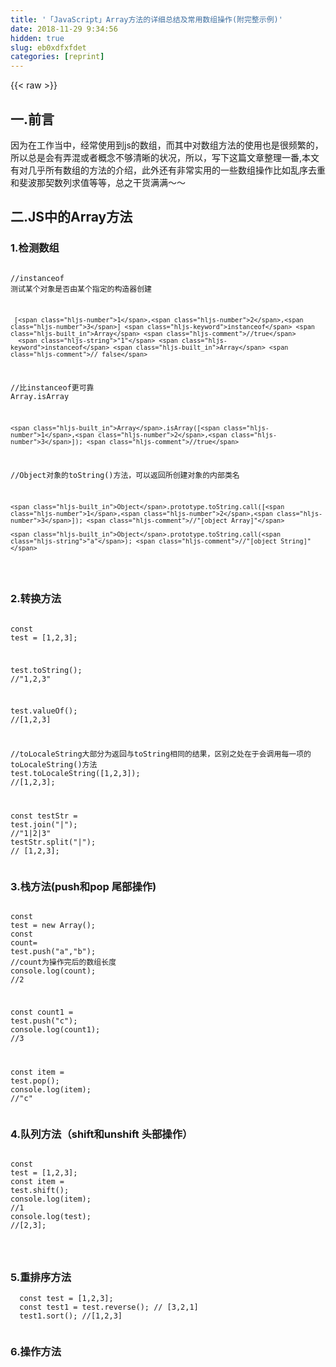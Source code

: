 ```yaml
---
title: '「JavaScript」Array方法的详细总结及常用数组操作(附完整示例)' 
date: 2018-11-29 9:34:56
hidden: true
slug: eb0xdfxfdet
categories: [reprint]
---
```


{{< raw >}}

                    
<h2 id="articleHeader0">一.前言</h2>
<p>因为在工作当中，经常使用到js的数组，而其中对数组方法的使用也是很频繁的，所以总是会有弄混或者概念不够清晰的状况，所以，写下这篇文章整理一番,本文有对几乎所有数组的方法的介绍，此外还有非常实用的一些数组操作比如乱序去重和斐波那契数列求值等等，总之干货满满～～</p>
<h2 id="articleHeader1">二.JS中的Array方法</h2>
<h3 id="articleHeader2">1.检测数组</h3>
<div class="widget-codetool" style="display:none;">
      <div class="widget-codetool--inner">
      <span class="selectCode code-tool" data-toggle="tooltip" data-placement="top" title="" data-original-title="全选"></span>
      <span type="button" class="copyCode code-tool" data-toggle="tooltip" data-placement="top" data-clipboard-text="   //instanceof 测试某个对象是否由某个指定的构造器创建

     [1,2,3] instanceof Array //true
      &quot;1&quot; instanceof Array // false
   
   //比instanceof更可靠 Array.isArray

    Array.isArray([1,2,3]); //true

   //Object对象的toString()方法，可以返回所创建对象的内部类名

    Object.prototype.toString.call([1,2,3]); //&quot;[object Array]&quot;

    Object.prototype.toString.call(&quot;a&quot;); //&quot;[object String]&quot;
" title="" data-original-title="复制"></span>
      <span type="button" class="saveToNote code-tool" data-toggle="tooltip" data-placement="top" title="" data-original-title="放进笔记"></span>
      </div>
      </div><pre class="javascript hljs"><code class="js">   <span class="hljs-comment">//instanceof 测试某个对象是否由某个指定的构造器创建</span>

     [<span class="hljs-number">1</span>,<span class="hljs-number">2</span>,<span class="hljs-number">3</span>] <span class="hljs-keyword">instanceof</span> <span class="hljs-built_in">Array</span> <span class="hljs-comment">//true</span>
      <span class="hljs-string">"1"</span> <span class="hljs-keyword">instanceof</span> <span class="hljs-built_in">Array</span> <span class="hljs-comment">// false</span>
   
   <span class="hljs-comment">//比instanceof更可靠 Array.isArray</span>

    <span class="hljs-built_in">Array</span>.isArray([<span class="hljs-number">1</span>,<span class="hljs-number">2</span>,<span class="hljs-number">3</span>]); <span class="hljs-comment">//true</span>

   <span class="hljs-comment">//Object对象的toString()方法，可以返回所创建对象的内部类名</span>

    <span class="hljs-built_in">Object</span>.prototype.toString.call([<span class="hljs-number">1</span>,<span class="hljs-number">2</span>,<span class="hljs-number">3</span>]); <span class="hljs-comment">//"[object Array]"</span>

    <span class="hljs-built_in">Object</span>.prototype.toString.call(<span class="hljs-string">"a"</span>); <span class="hljs-comment">//"[object String]"</span>
</code></pre>
<h3 id="articleHeader3">2.转换方法</h3>
<div class="widget-codetool" style="display:none;">
      <div class="widget-codetool--inner">
      <span class="selectCode code-tool" data-toggle="tooltip" data-placement="top" title="" data-original-title="全选"></span>
      <span type="button" class="copyCode code-tool" data-toggle="tooltip" data-placement="top" data-clipboard-text="   const test = [1,2,3];

   test.toString(); //&quot;1,2,3&quot;

   test.valueOf(); //[1,2,3]

   //toLocaleString大部分为返回与toString相同的结果，区别之处在于会调用每一项的toLocaleString()方法
   test.toLocaleString([1,2,3]); //[1,2,3];

   const testStr = test.join(&quot;|&quot;); //&quot;1|2|3&quot;
   testStr.split(&quot;|&quot;); // [1,2,3];" title="" data-original-title="复制"></span>
      <span type="button" class="saveToNote code-tool" data-toggle="tooltip" data-placement="top" title="" data-original-title="放进笔记"></span>
      </div>
      </div><pre class="hljs stata"><code>   <span class="hljs-keyword">const</span> <span class="hljs-keyword">test</span> = [1,2,3];

   <span class="hljs-keyword">test</span>.<span class="hljs-keyword">toString</span>(); <span class="hljs-comment">//"1,2,3"</span>

   <span class="hljs-keyword">test</span>.valueOf(); <span class="hljs-comment">//[1,2,3]</span>

   <span class="hljs-comment">//toLocaleString大部分为返回与toString相同的结果，区别之处在于会调用每一项的toLocaleString()方法</span>
   <span class="hljs-keyword">test</span>.toLocaleString([1,2,3]); <span class="hljs-comment">//[1,2,3];</span>

   <span class="hljs-keyword">const</span> testStr = <span class="hljs-keyword">test</span>.join(<span class="hljs-string">"|"</span>); <span class="hljs-comment">//"1|2|3"</span>
   testStr.<span class="hljs-keyword">split</span>(<span class="hljs-string">"|"</span>); <span class="hljs-comment">// [1,2,3];</span></code></pre>
<h3 id="articleHeader4">3.栈方法(push和pop 尾部操作)</h3>
<div class="widget-codetool" style="display:none;">
      <div class="widget-codetool--inner">
      <span class="selectCode code-tool" data-toggle="tooltip" data-placement="top" title="" data-original-title="全选"></span>
      <span type="button" class="copyCode code-tool" data-toggle="tooltip" data-placement="top" data-clipboard-text="  const test = new Array();
  const count= test.push(&quot;a&quot;,&quot;b&quot;);
  //count为操作完后的数组长度
  console.log(count); //2
  
  const count1 = test.push(&quot;c&quot;);
  console.log(count1); //3
  
  const item = test.pop();
  console.log(item); //&quot;c&quot;
  " title="" data-original-title="复制"></span>
      <span type="button" class="saveToNote code-tool" data-toggle="tooltip" data-placement="top" title="" data-original-title="放进笔记"></span>
      </div>
      </div><pre class="hljs stata"><code>  <span class="hljs-keyword">const</span> <span class="hljs-keyword">test</span> = new Array();
  <span class="hljs-keyword">const</span> <span class="hljs-keyword">count</span>= <span class="hljs-keyword">test</span>.push(<span class="hljs-string">"a"</span>,<span class="hljs-string">"b"</span>);
  <span class="hljs-comment">//count为操作完后的数组长度</span>
  console.<span class="hljs-built_in">log</span>(<span class="hljs-keyword">count</span>); <span class="hljs-comment">//2</span>
  
  <span class="hljs-keyword">const</span> count1 = <span class="hljs-keyword">test</span>.push(<span class="hljs-string">"c"</span>);
  console.<span class="hljs-built_in">log</span>(count1); <span class="hljs-comment">//3</span>
  
  <span class="hljs-keyword">const</span> item = <span class="hljs-keyword">test</span>.pop();
  console.<span class="hljs-built_in">log</span>(item); <span class="hljs-comment">//"c"</span>
  </code></pre>
<h3 id="articleHeader5">4.队列方法（shift和unshift 头部操作）</h3>
<div class="widget-codetool" style="display:none;">
      <div class="widget-codetool--inner">
      <span class="selectCode code-tool" data-toggle="tooltip" data-placement="top" title="" data-original-title="全选"></span>
      <span type="button" class="copyCode code-tool" data-toggle="tooltip" data-placement="top" data-clipboard-text="   const test = [1,2,3];
   const item = test.shift();
   console.log(item); //1
   console.log(test); //[2,3];
   
" title="" data-original-title="复制"></span>
      <span type="button" class="saveToNote code-tool" data-toggle="tooltip" data-placement="top" title="" data-original-title="放进笔记"></span>
      </div>
      </div><pre class="hljs stata"><code>   <span class="hljs-keyword">const</span> <span class="hljs-keyword">test</span> = [1,2,3];
   <span class="hljs-keyword">const</span> item = <span class="hljs-keyword">test</span>.shift();
   console.<span class="hljs-built_in">log</span>(item); <span class="hljs-comment">//1</span>
   console.<span class="hljs-built_in">log</span>(<span class="hljs-keyword">test</span>); <span class="hljs-comment">//[2,3];</span>
   
</code></pre>
<h3 id="articleHeader6">5.重排序方法</h3>
<div class="widget-codetool" style="display:none;">
      <div class="widget-codetool--inner">
      <span class="selectCode code-tool" data-toggle="tooltip" data-placement="top" title="" data-original-title="全选"></span>
      <span type="button" class="copyCode code-tool" data-toggle="tooltip" data-placement="top" data-clipboard-text="  const test = [1,2,3];
  const test1 = test.reverse(); // [3,2,1]
  test1.sort(); //[1,2,3]
  " title="" data-original-title="复制"></span>
      <span type="button" class="saveToNote code-tool" data-toggle="tooltip" data-placement="top" title="" data-original-title="放进笔记"></span>
      </div>
      </div><pre class="hljs stata"><code>  <span class="hljs-keyword">const</span> <span class="hljs-keyword">test</span> = [1,2,3];
  <span class="hljs-keyword">const</span> test1 = <span class="hljs-keyword">test</span>.<span class="hljs-built_in">reverse</span>(); <span class="hljs-comment">// [3,2,1]</span>
  test1.<span class="hljs-keyword">sort</span>(); <span class="hljs-comment">//[1,2,3]</span>
  </code></pre>
<h3 id="articleHeader7">6.操作方法</h3>
<div class="widget-codetool" style="display:none;">
      <div class="widget-codetool--inner">
      <span class="selectCode code-tool" data-toggle="tooltip" data-placement="top" title="" data-original-title="全选"></span>
      <span type="button" class="copyCode code-tool" data-toggle="tooltip" data-placement="top" data-clipboard-text="    //concat会创建当前数组的一个副本再进行操作，不影响原数组
    const test = [1,2,3];
    const test1 = [1,2,3].concat([4,5]);
    
    console.log(test); //[1,2,3]
    console.log(test1); //[1,2,3,4,5]
    
    //slice接受一个或两个参数，返回起始和结束位置之间的项(但不包括最后位置的项),不影响原数组
    const test = [1,2,3,4];
    const test1 = test.slice(0); //[1,2,3,4]
    const test2 = test.slice(1,3); //[2,3]
    
    console.log(test); //[1,2,3,4] 原数组未改变
    
    //splice 可用作删除、插入和替换，改变原数组
    const test = [1,2,3,4,5];
    
    test.splice(1,2); //test为[1,4,5]
    
    test.splice(1,0,&quot;a&quot;,&quot;b&quot;); //test为[1,&quot;a&quot;,&quot;b&quot;,2,3,,4，5]
    
    test.splice(2,1,&quot;c&quot;); //test为[1,2,&quot;c&quot;,4，5]" title="" data-original-title="复制"></span>
      <span type="button" class="saveToNote code-tool" data-toggle="tooltip" data-placement="top" title="" data-original-title="放进笔记"></span>
      </div>
      </div><pre class="hljs lsl"><code>    <span class="hljs-comment">//concat会创建当前数组的一个副本再进行操作，不影响原数组</span>
    const test = [<span class="hljs-number">1</span>,<span class="hljs-number">2</span>,<span class="hljs-number">3</span>];
    const test1 = [<span class="hljs-number">1</span>,<span class="hljs-number">2</span>,<span class="hljs-number">3</span>].concat([<span class="hljs-number">4</span>,<span class="hljs-number">5</span>]);
    
    console.log(test); <span class="hljs-comment">//[1,2,3]</span>
    console.log(test1); <span class="hljs-comment">//[1,2,3,4,5]</span>
    
    <span class="hljs-comment">//slice接受一个或两个参数，返回起始和结束位置之间的项(但不包括最后位置的项),不影响原数组</span>
    const test = [<span class="hljs-number">1</span>,<span class="hljs-number">2</span>,<span class="hljs-number">3</span>,<span class="hljs-number">4</span>];
    const test1 = test.slice(<span class="hljs-number">0</span>); <span class="hljs-comment">//[1,2,3,4]</span>
    const test2 = test.slice(<span class="hljs-number">1</span>,<span class="hljs-number">3</span>); <span class="hljs-comment">//[2,3]</span>
    
    console.log(test); <span class="hljs-comment">//[1,2,3,4] 原数组未改变</span>
    
    <span class="hljs-comment">//splice 可用作删除、插入和替换，改变原数组</span>
    const test = [<span class="hljs-number">1</span>,<span class="hljs-number">2</span>,<span class="hljs-number">3</span>,<span class="hljs-number">4</span>,<span class="hljs-number">5</span>];
    
    test.splice(<span class="hljs-number">1</span>,<span class="hljs-number">2</span>); <span class="hljs-comment">//test为[1,4,5]</span>
    
    test.splice(<span class="hljs-number">1</span>,<span class="hljs-number">0</span>,<span class="hljs-string">"a"</span>,<span class="hljs-string">"b"</span>); <span class="hljs-comment">//test为[1,"a","b",2,3,,4，5]</span>
    
    test.splice(<span class="hljs-number">2</span>,<span class="hljs-number">1</span>,<span class="hljs-string">"c"</span>); <span class="hljs-comment">//test为[1,2,"c",4，5]</span></code></pre>
<h3 id="articleHeader8">7.位置方法</h3>
<div class="widget-codetool" style="display:none;">
      <div class="widget-codetool--inner">
      <span class="selectCode code-tool" data-toggle="tooltip" data-placement="top" title="" data-original-title="全选"></span>
      <span type="button" class="copyCode code-tool" data-toggle="tooltip" data-placement="top" data-clipboard-text="     const test = [1,2,3,4,5,4,3,2];
     test.indexOf(4); //3
     
     test.lastIndexOf(4); //5
     test.indexOf(&quot;4&quot;); //-1  必须全相等（===）" title="" data-original-title="复制"></span>
      <span type="button" class="saveToNote code-tool" data-toggle="tooltip" data-placement="top" title="" data-original-title="放进笔记"></span>
      </div>
      </div><pre class="hljs lsl"><code>     const test = [<span class="hljs-number">1</span>,<span class="hljs-number">2</span>,<span class="hljs-number">3</span>,<span class="hljs-number">4</span>,<span class="hljs-number">5</span>,<span class="hljs-number">4</span>,<span class="hljs-number">3</span>,<span class="hljs-number">2</span>];
     test.indexOf(<span class="hljs-number">4</span>); <span class="hljs-comment">//3</span>
     
     test.lastIndexOf(<span class="hljs-number">4</span>); <span class="hljs-comment">//5</span>
     test.indexOf(<span class="hljs-string">"4"</span>); <span class="hljs-comment">//-1  必须全相等（===）</span></code></pre>
<h3 id="articleHeader9">8.循环方法</h3>
<p>1.filter() 对数组的每一项允许给定函数，返回该函数会返回<strong>true</strong>的项组成数组，不会改变原数组</p>
<div class="widget-codetool" style="display:none;">
      <div class="widget-codetool--inner">
      <span class="selectCode code-tool" data-toggle="tooltip" data-placement="top" title="" data-original-title="全选"></span>
      <span type="button" class="copyCode code-tool" data-toggle="tooltip" data-placement="top" data-clipboard-text=" const test = [1,2,3,4,5];
 const test1 = test.filter((item) => item > 3);
 
 console.log(test); //[1,2,3,4,5];
 console.log(test1); //[4,5];" title="" data-original-title="复制"></span>
      <span type="button" class="saveToNote code-tool" data-toggle="tooltip" data-placement="top" title="" data-original-title="放进笔记"></span>
      </div>
      </div><pre class="hljs stata"><code> <span class="hljs-keyword">const</span> <span class="hljs-keyword">test</span> = [1,2,3,4,5];
 <span class="hljs-keyword">const</span> test1 = <span class="hljs-keyword">test</span>.filter((item) =&gt; item &gt; 3);
 
 console.<span class="hljs-built_in">log</span>(<span class="hljs-keyword">test</span>); <span class="hljs-comment">//[1,2,3,4,5];</span>
 console.<span class="hljs-built_in">log</span>(test1); <span class="hljs-comment">//[4,5];</span></code></pre>
<p>2.map() 对数组的每一项执行给定函数，返回每次函数调用的结果组成的数组，不会改变原数组</p>
<div class="widget-codetool" style="display:none;">
      <div class="widget-codetool--inner">
      <span class="selectCode code-tool" data-toggle="tooltip" data-placement="top" title="" data-original-title="全选"></span>
      <span type="button" class="copyCode code-tool" data-toggle="tooltip" data-placement="top" data-clipboard-text="   const test = [{a:1,b:2},{a:3,b:4},{a:5,b:6}];
   const test1 = test.map((item) => item['a']);
   
   console.log(test); //[{a:1,b:2},{a:3,b:4},{a:5,b:6}]
   console.log(test1); //[1,3,5]" title="" data-original-title="复制"></span>
      <span type="button" class="saveToNote code-tool" data-toggle="tooltip" data-placement="top" title="" data-original-title="放进笔记"></span>
      </div>
      </div><pre class="hljs groovy"><code>   const test = [{<span class="hljs-string">a:</span><span class="hljs-number">1</span>,<span class="hljs-string">b:</span><span class="hljs-number">2</span>},{<span class="hljs-string">a:</span><span class="hljs-number">3</span>,<span class="hljs-string">b:</span><span class="hljs-number">4</span>},{<span class="hljs-string">a:</span><span class="hljs-number">5</span>,<span class="hljs-string">b:</span><span class="hljs-number">6</span>}];
   const test1 = test.map((item) =&gt; item[<span class="hljs-string">'a'</span>]);
   
   console.log(test); <span class="hljs-comment">//[{a:1,b:2},{a:3,b:4},{a:5,b:6}]</span>
   console.log(test1); <span class="hljs-comment">//[1,3,5]</span></code></pre>
<p>3.forEach 对数组的每一项运行给定函数，没有返回新数组，没有返回值</p>
<div class="widget-codetool" style="display:none;">
      <div class="widget-codetool--inner">
      <span class="selectCode code-tool" data-toggle="tooltip" data-placement="top" title="" data-original-title="全选"></span>
      <span type="button" class="copyCode code-tool" data-toggle="tooltip" data-placement="top" data-clipboard-text="         const test = [[1],[2]];
         test.forEach((item) => item.push(1));
         console.log(test); //[[1,1], [2,1]]     " title="" data-original-title="复制"></span>
      <span type="button" class="saveToNote code-tool" data-toggle="tooltip" data-placement="top" title="" data-original-title="放进笔记"></span>
      </div>
      </div><pre class="hljs lua"><code>         const test = <span class="hljs-string">[[1],[2]]</span>;
         test.forEach((item) =&gt; item.push(<span class="hljs-number">1</span>));
         console.log(test); //<span class="hljs-string">[[1,1], [2,1]]</span>     </code></pre>
<h3 id="articleHeader10">9.其他的循环方法</h3>
<div class="widget-codetool" style="display:none;">
      <div class="widget-codetool--inner">
      <span class="selectCode code-tool" data-toggle="tooltip" data-placement="top" title="" data-original-title="全选"></span>
      <span type="button" class="copyCode code-tool" data-toggle="tooltip" data-placement="top" data-clipboard-text="1) 普通for循环(性能较好)" title="" data-original-title="复制"></span>
      <span type="button" class="saveToNote code-tool" data-toggle="tooltip" data-placement="top" title="" data-original-title="放进笔记"></span>
      </div>
      </div><pre class="hljs actionscript"><code style="word-break: break-word; white-space: initial;"><span class="hljs-number">1</span>) 普通<span class="hljs-keyword">for</span>循环(性能较好)</code></pre>
<div class="widget-codetool" style="display:none;">
      <div class="widget-codetool--inner">
      <span class="selectCode code-tool" data-toggle="tooltip" data-placement="top" title="" data-original-title="全选"></span>
      <span type="button" class="copyCode code-tool" data-toggle="tooltip" data-placement="top" data-clipboard-text="      const test = [1,2,3,4];
      for(let i=0,len=test.length;i<len;i++) {
           console.log(test[i]);
      }
      //1
      //2
      //3
      //4" title="" data-original-title="复制"></span>
      <span type="button" class="saveToNote code-tool" data-toggle="tooltip" data-placement="top" title="" data-original-title="放进笔记"></span>
      </div>
      </div><pre class="hljs stata"><code>      <span class="hljs-keyword">const</span> <span class="hljs-keyword">test</span> = [1,2,3,4];
      <span class="hljs-keyword">for</span>(let i=0,len=<span class="hljs-keyword">test</span>.length;i&lt;len;i++) {
           console.<span class="hljs-built_in">log</span>(<span class="hljs-keyword">test</span>[i]);
      }
      <span class="hljs-comment">//1</span>
      <span class="hljs-comment">//2</span>
      <span class="hljs-comment">//3</span>
      <span class="hljs-comment">//4</span></code></pre>
<div class="widget-codetool" style="display:none;">
      <div class="widget-codetool--inner">
      <span class="selectCode code-tool" data-toggle="tooltip" data-placement="top" title="" data-original-title="全选"></span>
      <span type="button" class="copyCode code-tool" data-toggle="tooltip" data-placement="top" data-clipboard-text="2) for in 以【任意】顺序遍历一个对象的可枚举属性，所以不太建议用来遍历一个数组，原因如下。" title="" data-original-title="复制"></span>
      <span type="button" class="saveToNote code-tool" data-toggle="tooltip" data-placement="top" title="" data-original-title="放进笔记"></span>
      </div>
      </div><pre class="hljs actionscript"><code style="word-break: break-word; white-space: initial;"><span class="hljs-number">2</span>) <span class="hljs-keyword">for</span> <span class="hljs-keyword">in</span> 以【任意】顺序遍历一个对象的可枚举属性，所以不太建议用来遍历一个数组，原因如下。</code></pre>
<blockquote>for...in不应该用于迭代一个 Array，其中索引顺序很重要。数组索引只是具有整数名称的枚举属性，并且与通用对象属性相同。不能保证for ... in将以任何特定的顺序返回索引。for ... in循环语句将返回所有可枚举属性，包括非整数类型的名称和继承的那些,即它返回的除了数字索引外还有可能是你自定义的属性名字。</blockquote>
<div class="widget-codetool" style="display:none;">
      <div class="widget-codetool--inner">
      <span class="selectCode code-tool" data-toggle="tooltip" data-placement="top" title="" data-original-title="全选"></span>
      <span type="button" class="copyCode code-tool" data-toggle="tooltip" data-placement="top" data-clipboard-text="       const person = {work:&quot;coder&quot;,age:&quot;24&quot;,sex: &quot;female&quot;};
       for(prop in person) {
            console.log(`Jchermy[${prop}]=${person[prop]}`);
        }
        //Jchermy[work]=coder
        //Jchermy[age]=24
        //Jchermy[sex]=female
" title="" data-original-title="复制"></span>
      <span type="button" class="saveToNote code-tool" data-toggle="tooltip" data-placement="top" title="" data-original-title="放进笔记"></span>
      </div>
      </div><pre class="hljs stata"><code>       <span class="hljs-keyword">const</span> person = {work:<span class="hljs-string">"coder"</span>,age:<span class="hljs-string">"24"</span>,sex: <span class="hljs-string">"female"</span>};
       <span class="hljs-keyword">for</span>(<span class="hljs-keyword">prop</span> <span class="hljs-keyword">in</span> person) {
            console.<span class="hljs-built_in">log</span>(`Jchermy[<span class="hljs-variable">${prop}</span>]=<span class="hljs-variable">${person</span>[<span class="hljs-keyword">prop</span>]}`);
        }
        <span class="hljs-comment">//Jchermy[work]=coder</span>
        <span class="hljs-comment">//Jchermy[age]=24</span>
        <span class="hljs-comment">//Jchermy[sex]=female</span>
</code></pre>
<div class="widget-codetool" style="display:none;">
      <div class="widget-codetool--inner">
      <span class="selectCode code-tool" data-toggle="tooltip" data-placement="top" title="" data-original-title="全选"></span>
      <span type="button" class="copyCode code-tool" data-toggle="tooltip" data-placement="top" data-clipboard-text="3)for..of  " title="" data-original-title="复制"></span>
      <span type="button" class="saveToNote code-tool" data-toggle="tooltip" data-placement="top" title="" data-original-title="放进笔记"></span>
      </div>
      </div><pre class="hljs stylus"><code style="word-break: break-word; white-space: initial;"><span class="hljs-number">3</span>)<span class="hljs-keyword">for</span>.<span class="hljs-selector-class">.of</span>  </code></pre>
<blockquote>语句在可迭代的对象上创建了一个循环(包括Array, Map, Set, 参数对象（ arguments） 等等)，<br>  对值的每一个独特的属性调用一个将被执行的自定义的和语句挂钩的迭代。</blockquote>
<div class="widget-codetool" style="display:none;">
      <div class="widget-codetool--inner">
      <span class="selectCode code-tool" data-toggle="tooltip" data-placement="top" title="" data-original-title="全选"></span>
      <span type="button" class="copyCode code-tool" data-toggle="tooltip" data-placement="top" data-clipboard-text="
for..of 作为es6中引进的循环，主要是为了补全之前for循环中的以下不足 :     " title="" data-original-title="复制"></span>
      <span type="button" class="saveToNote code-tool" data-toggle="tooltip" data-placement="top" title="" data-original-title="放进笔记"></span>
      </div>
      </div><pre class="hljs ada"><code>
<span class="hljs-keyword">for</span>..<span class="hljs-keyword">of</span> 作为es6中引进的循环，主要是为了补全之前<span class="hljs-keyword">for</span>循环中的以下不足 :     </code></pre>
<ul>
<li>forEach 不能 break 和 return；</li>
<li>for-in  它不仅遍历数组中的元素，还会遍历自定义的属性，甚至原型链上的属性都被访问到。而且，遍历数组元素的顺序可能是随机的。</li>
</ul>
<div class="widget-codetool" style="display:none;">
      <div class="widget-codetool--inner">
      <span class="selectCode code-tool" data-toggle="tooltip" data-placement="top" title="" data-original-title="全选"></span>
      <span type="button" class="copyCode code-tool" data-toggle="tooltip" data-placement="top" data-clipboard-text=" 而相比之下for...of可以做到：" title="" data-original-title="复制"></span>
      <span type="button" class="saveToNote code-tool" data-toggle="tooltip" data-placement="top" title="" data-original-title="放进笔记"></span>
      </div>
      </div><pre class="hljs ada"><code style="word-break: break-word; white-space: initial;"> 而相比之下<span class="hljs-keyword">for</span>...<span class="hljs-keyword">of</span>可以做到：</code></pre>
<ul>
<li>与forEach 相比，可以正确响应 break, continue, return。</li>
<li>for-of 循环不仅支持数组，还支持大多数类数组对象，例如 DOM nodelist 对象。</li>
<li>for-of 循环也支持字符串遍历，它将字符串视为一系列 Unicode 字符来进行遍历。</li>
<li>for-of 也支持 Map 和 Set （两者均为 ES6 中新增的类型）对象遍历。</li>
</ul>
<div class="widget-codetool" style="display:none;">
      <div class="widget-codetool--inner">
      <span class="selectCode code-tool" data-toggle="tooltip" data-placement="top" title="" data-original-title="全选"></span>
      <span type="button" class="copyCode code-tool" data-toggle="tooltip" data-placement="top" data-clipboard-text="        let test = [3, 5, 7];
        test.foo = &quot;hello&quot;;
        
        for (let i in test) {
           console.log(i); // &quot;0&quot;, &quot;1&quot;, &quot;2&quot;, &quot;foo&quot;
        }
        
        for (let i of test) {
           console.log(i); // &quot;3&quot;, &quot;5&quot;, &quot;7&quot; // 注意这里没有 hello
        }" title="" data-original-title="复制"></span>
      <span type="button" class="saveToNote code-tool" data-toggle="tooltip" data-placement="top" title="" data-original-title="放进笔记"></span>
      </div>
      </div><pre class="hljs bash"><code>        <span class="hljs-built_in">let</span> <span class="hljs-built_in">test</span> = [3, 5, 7];
        test.foo = <span class="hljs-string">"hello"</span>;
        
        <span class="hljs-keyword">for</span> (<span class="hljs-built_in">let</span> i <span class="hljs-keyword">in</span> <span class="hljs-built_in">test</span>) {
           console.log(i); // <span class="hljs-string">"0"</span>, <span class="hljs-string">"1"</span>, <span class="hljs-string">"2"</span>, <span class="hljs-string">"foo"</span>
        }
        
        <span class="hljs-keyword">for</span> (<span class="hljs-built_in">let</span> i of <span class="hljs-built_in">test</span>) {
           console.log(i); // <span class="hljs-string">"3"</span>, <span class="hljs-string">"5"</span>, <span class="hljs-string">"7"</span> // 注意这里没有 hello
        }</code></pre>
<div class="widget-codetool" style="display:none;">
      <div class="widget-codetool--inner">
      <span class="selectCode code-tool" data-toggle="tooltip" data-placement="top" title="" data-original-title="全选"></span>
      <span type="button" class="copyCode code-tool" data-toggle="tooltip" data-placement="top" data-clipboard-text="从以上我们可以看出for..of和for...in的区别

1. for...in循环出的是key，for...of循环出的是value
2. 作用于数组的for-in循环除了遍历数组元素以外,还会遍历自定义属性,比如例子中的foo属性。for...of循环不会循环对象的key，只会循环出数组的value。  
" title="" data-original-title="复制"></span>
      <span type="button" class="saveToNote code-tool" data-toggle="tooltip" data-placement="top" title="" data-original-title="放进笔记"></span>
      </div>
      </div><pre class="hljs ceylon"><code>从以上我们可以看出<span class="hljs-keyword">for</span>..<span class="hljs-keyword">of</span>和<span class="hljs-keyword">for</span>...<span class="hljs-keyword">in</span>的区别

<span class="hljs-number">1</span>. <span class="hljs-keyword">for</span>...<span class="hljs-keyword">in</span>循环出的是key，<span class="hljs-keyword">for</span>...<span class="hljs-keyword">of</span>循环出的是<span class="hljs-keyword">value</span>
<span class="hljs-number">2</span>. 作用于数组的<span class="hljs-keyword">for</span>-<span class="hljs-keyword">in</span>循环除了遍历数组元素以外,还会遍历自定义属性,比如例子中的foo属性。<span class="hljs-keyword">for</span>...<span class="hljs-keyword">of</span>循环不会循环对象的key，只会循环出数组的<span class="hljs-keyword">value</span>。  
</code></pre>
<p>4）do...while 语句一直重复直到指定的条件求值得到假（false）</p>
<div class="widget-codetool" style="display:none;">
      <div class="widget-codetool--inner">
      <span class="selectCode code-tool" data-toggle="tooltip" data-placement="top" title="" data-original-title="全选"></span>
      <span type="button" class="copyCode code-tool" data-toggle="tooltip" data-placement="top" data-clipboard-text="        let i = 0;
        do {
          i += 1;
          console.log(i);
        } while (i < 5);
        //1
        //2
        //3
        //4
        //5" title="" data-original-title="复制"></span>
      <span type="button" class="saveToNote code-tool" data-toggle="tooltip" data-placement="top" title="" data-original-title="放进笔记"></span>
      </div>
      </div><pre class="hljs gauss"><code>        <span class="hljs-keyword">let</span> i = <span class="hljs-number">0</span>;
        <span class="hljs-keyword">do</span> {
          i += <span class="hljs-number">1</span>;
          console.<span class="hljs-built_in">log</span>(i);
        } <span class="hljs-keyword">while</span> (i &lt; <span class="hljs-number">5</span>);
        <span class="hljs-comment">//1</span>
        <span class="hljs-comment">//2</span>
        <span class="hljs-comment">//3</span>
        <span class="hljs-comment">//4</span>
        <span class="hljs-comment">//5</span></code></pre>
<p>5) while只要指定的条件为真就会一直执行它的语句块</p>
<div class="widget-codetool" style="display:none;">
      <div class="widget-codetool--inner">
      <span class="selectCode code-tool" data-toggle="tooltip" data-placement="top" title="" data-original-title="全选"></span>
      <span type="button" class="copyCode code-tool" data-toggle="tooltip" data-placement="top" data-clipboard-text="    let n = 0;
    let x = 0;
    while(n<3) {
       n++;
       x +=n;
       console.log(n,xhdf);
    }
    // 1 1
    // 2 3
    // 3 6
    " title="" data-original-title="复制"></span>
      <span type="button" class="saveToNote code-tool" data-toggle="tooltip" data-placement="top" title="" data-original-title="放进笔记"></span>
      </div>
      </div><pre class="hljs gauss"><code>    <span class="hljs-keyword">let</span> n = <span class="hljs-number">0</span>;
    <span class="hljs-keyword">let</span> x = <span class="hljs-number">0</span>;
    <span class="hljs-keyword">while</span>(n&lt;<span class="hljs-number">3</span>) {
       n++;
       x +=n;
       console.<span class="hljs-built_in">log</span>(n,xhdf);
    }
    <span class="hljs-comment">// 1 1</span>
    <span class="hljs-comment">// 2 3</span>
    <span class="hljs-comment">// 3 6</span>
    </code></pre>
<h2 id="articleHeader11">三、常用数组操作</h2>
<h3 id="articleHeader12">1.数组乱序</h3>
<p><strong>将一个数组完全打乱,然后返回打乱后的数组。也称为洗牌算法。</strong></p>
<p>1) 利用Math.random()和sort()结合</p>
<div class="widget-codetool" style="display:none;">
      <div class="widget-codetool--inner">
      <span class="selectCode code-tool" data-toggle="tooltip" data-placement="top" title="" data-original-title="全选"></span>
      <span type="button" class="copyCode code-tool" data-toggle="tooltip" data-placement="top" data-clipboard-text="   const test = [1,2,3,4];
   test.concat().sort(()=> Math.random() - 0.5); // [2, 4, 1, 3]
 " title="" data-original-title="复制"></span>
      <span type="button" class="saveToNote code-tool" data-toggle="tooltip" data-placement="top" title="" data-original-title="放进笔记"></span>
      </div>
      </div><pre class="javascript hljs"><code class="javascript">   <span class="hljs-keyword">const</span> test = [<span class="hljs-number">1</span>,<span class="hljs-number">2</span>,<span class="hljs-number">3</span>,<span class="hljs-number">4</span>];
   test.concat().sort(<span class="hljs-function"><span class="hljs-params">()</span>=&gt;</span> <span class="hljs-built_in">Math</span>.random() - <span class="hljs-number">0.5</span>); <span class="hljs-comment">// [2, 4, 1, 3]</span>
 </code></pre>
<p>这个方法貌似可以实现我们要的结果，但是实际上它并不完全是随机的，而是越大的数字出现在越后面的概率越大。具体原因可以看这篇文章<a href="https://www.h5jun.com/post/array-shuffle.html" rel="nofollow noreferrer" target="_blank">数组的完全随机排列</a></p>
<p>2)  遍历原数组，然后随机产生下标，将这个下标的值push到新的数组中，并随即删除这值，注意不是用delete，那样并不会改变数组的长度，效率不高，使用splice较好.</p>
<div class="widget-codetool" style="display:none;">
      <div class="widget-codetool--inner">
      <span class="selectCode code-tool" data-toggle="tooltip" data-placement="top" title="" data-original-title="全选"></span>
      <span type="button" class="copyCode code-tool" data-toggle="tooltip" data-placement="top" data-clipboard-text="       function shuffle(array) {
          let i,n=array.length,copy=[];
          while(n) {
             i = Math.floor(Math.random()*n--);//n--是先与Math.random相乘再减一
             copy.push(array.splice(i, 1)[0]);
          }
          return copy;
       }
       const test = [1,2,3,4,5];
       console.log(shuffle(test));  ／／[2, 5, 4, 3, 1]" title="" data-original-title="复制"></span>
      <span type="button" class="saveToNote code-tool" data-toggle="tooltip" data-placement="top" title="" data-original-title="放进笔记"></span>
      </div>
      </div><pre class="javascript hljs"><code class="javascript">       <span class="hljs-function"><span class="hljs-keyword">function</span> <span class="hljs-title">shuffle</span>(<span class="hljs-params">array</span>) </span>{
          <span class="hljs-keyword">let</span> i,n=array.length,copy=[];
          <span class="hljs-keyword">while</span>(n) {
             i = <span class="hljs-built_in">Math</span>.floor(<span class="hljs-built_in">Math</span>.random()*n--);<span class="hljs-comment">//n--是先与Math.random相乘再减一</span>
             copy.push(array.splice(i, <span class="hljs-number">1</span>)[<span class="hljs-number">0</span>]);
          }
          <span class="hljs-keyword">return</span> copy;
       }
       <span class="hljs-keyword">const</span> test = [<span class="hljs-number">1</span>,<span class="hljs-number">2</span>,<span class="hljs-number">3</span>,<span class="hljs-number">4</span>,<span class="hljs-number">5</span>];
       <span class="hljs-built_in">console</span>.log(shuffle(test));  ／／[<span class="hljs-number">2</span>, <span class="hljs-number">5</span>, <span class="hljs-number">4</span>, <span class="hljs-number">3</span>, <span class="hljs-number">1</span>]</code></pre>
<p>3）<strong>Fisher–Yates shuffle 算法</strong> 随机从数组中抽出一个元素，然后与最后个元素交换，相当于把这个随机抽取的元素放到了数组最后面去，表示它已经是被随机过了，同时被换走的那个元素跑到前面去了，会在后续的重复操作中被随机掉。一轮操作过后，下一轮我们只在剩下的n-1个元素也就是数组的前n-1个元素中进行相同的操作，直到进行到第一个。</p>
<div class="widget-codetool" style="display:none;">
      <div class="widget-codetool--inner">
      <span class="selectCode code-tool" data-toggle="tooltip" data-placement="top" title="" data-original-title="全选"></span>
      <span type="button" class="copyCode code-tool" data-toggle="tooltip" data-placement="top" data-clipboard-text="    function shuffle(array) {
        let i, n=array.length;
        while(n) {
          i = Math.floor(Math.random()*（n--）);
          
          t = array[i]
          array[i] = array[n];
          array[n] = t;
          n--;
        }
        return array;
    }
    var test = [1,2,3,4];
    console.log(shuffle(test.concat()));//传入数组的副本
    " title="" data-original-title="复制"></span>
      <span type="button" class="saveToNote code-tool" data-toggle="tooltip" data-placement="top" title="" data-original-title="放进笔记"></span>
      </div>
      </div><pre class="hljs maxima"><code>    function shuffle(<span class="hljs-built_in">array</span>) {
        <span class="hljs-built_in">let</span> i, n=<span class="hljs-built_in">array</span>.<span class="hljs-built_in">length</span>;
        <span class="hljs-keyword">while</span>(n) {
          i = Math.<span class="hljs-built_in">floor</span>(Math.<span class="hljs-built_in">random</span>()*（n--）);
          
          t = <span class="hljs-built_in">array</span>[i]
          <span class="hljs-built_in">array</span>[i] = <span class="hljs-built_in">array</span>[n];
          <span class="hljs-built_in">array</span>[n] = t;
          n--;
        }
        <span class="hljs-built_in">return</span> <span class="hljs-built_in">array</span>;
    }
    <span class="hljs-built_in">var</span> test = [<span class="hljs-number">1</span>,<span class="hljs-number">2</span>,<span class="hljs-number">3</span>,<span class="hljs-number">4</span>];
    console.<span class="hljs-built_in">log</span>(shuffle(test.<span class="hljs-built_in">concat</span>()));//传入数组的副本
    </code></pre>
<h3 id="articleHeader13">2. 求斐波那契序列的某一项的值</h3>
<p>ps:这一题的解法有很多种，以下仅列出几种</p>
<p>1） 首先祭出最经典的解法，利用递归求值。</p>
<div class="widget-codetool" style="display:none;">
      <div class="widget-codetool--inner">
      <span class="selectCode code-tool" data-toggle="tooltip" data-placement="top" title="" data-original-title="全选"></span>
      <span type="button" class="copyCode code-tool" data-toggle="tooltip" data-placement="top" data-clipboard-text="     function fibonacci(n) {
         if(n==0 || n==1 ) {
            return n;
         }
         return fibonacci(n-1)+fibonacci(n-2);
     }
     const test = fibonacci(4); //3" title="" data-original-title="复制"></span>
      <span type="button" class="saveToNote code-tool" data-toggle="tooltip" data-placement="top" title="" data-original-title="放进笔记"></span>
      </div>
      </div><pre class="hljs actionscript"><code>     <span class="hljs-function"><span class="hljs-keyword">function</span> <span class="hljs-title">fibonacci</span><span class="hljs-params">(n)</span> </span>{
         <span class="hljs-keyword">if</span>(n==<span class="hljs-number">0</span> || n==<span class="hljs-number">1</span> ) {
            <span class="hljs-keyword">return</span> n;
         }
         <span class="hljs-keyword">return</span> fibonacci(n<span class="hljs-number">-1</span>)+fibonacci(n<span class="hljs-number">-2</span>);
     }
     <span class="hljs-keyword">const</span> test = fibonacci(<span class="hljs-number">4</span>); <span class="hljs-comment">//3</span></code></pre>
<p>这种方法的问题是很多值会重新求值，效率很低，因此并不推荐。<br>2）利用ES6的解构赋值</p>
<div class="widget-codetool" style="display:none;">
      <div class="widget-codetool--inner">
      <span class="selectCode code-tool" data-toggle="tooltip" data-placement="top" title="" data-original-title="全选"></span>
      <span type="button" class="copyCode code-tool" data-toggle="tooltip" data-placement="top" data-clipboard-text="     const fibonacci =(n)=>{
        let a = 0;
        let b= 1;
        let i = 2;
        while(i++ <= n){
          [a, b] = [b, a+b]; //解构赋值
        }
        return b;
     }
     fibonacci(4); //3" title="" data-original-title="复制"></span>
      <span type="button" class="saveToNote code-tool" data-toggle="tooltip" data-placement="top" title="" data-original-title="放进笔记"></span>
      </div>
      </div><pre class="hljs typescript"><code>     <span class="hljs-keyword">const</span> fibonacci =<span class="hljs-function">(<span class="hljs-params">n</span>)=&gt;</span>{
        <span class="hljs-keyword">let</span> a = <span class="hljs-number">0</span>;
        <span class="hljs-keyword">let</span> b= <span class="hljs-number">1</span>;
        <span class="hljs-keyword">let</span> i = <span class="hljs-number">2</span>;
        <span class="hljs-keyword">while</span>(i++ &lt;= n){
          [a, b] = [b, a+b]; <span class="hljs-comment">//解构赋值</span>
        }
        <span class="hljs-keyword">return</span> b;
     }
     fibonacci(<span class="hljs-number">4</span>); <span class="hljs-comment">//3</span></code></pre>
<p>3) 尾递归优化</p>
<blockquote>递归非常耗内存，因为需要同时保存成千上百个调用帧，很容易发生‘栈溢出’。但对于尾递归优化来说，由于只存在一个调用帧，所以永远不会发生栈溢出。而尾递归的实现，往往需要改写递归函数，确保最后一步只调用自身。做到这一点的方法，就是把所有用到的内部变量改写成函数的参数.</blockquote>
<div class="widget-codetool" style="display:none;">
      <div class="widget-codetool--inner">
      <span class="selectCode code-tool" data-toggle="tooltip" data-placement="top" title="" data-original-title="全选"></span>
      <span type="button" class="copyCode code-tool" data-toggle="tooltip" data-placement="top" data-clipboard-text="     function fibonacci(n, n1=0, n2=1){
         if(n <=1) {
            return n2;
         }
     return fibonacci(n-1, n2, n1 + n2);  
    
     }
     fibonacci(6); //8" title="" data-original-title="复制"></span>
      <span type="button" class="saveToNote code-tool" data-toggle="tooltip" data-placement="top" title="" data-original-title="放进笔记"></span>
      </div>
      </div><pre class="hljs actionscript"><code>     <span class="hljs-function"><span class="hljs-keyword">function</span> <span class="hljs-title">fibonacci</span><span class="hljs-params">(n, n1=0, n2=1)</span></span>{
         <span class="hljs-keyword">if</span>(n &lt;=<span class="hljs-number">1</span>) {
            <span class="hljs-keyword">return</span> n2;
         }
     <span class="hljs-keyword">return</span> fibonacci(n<span class="hljs-number">-1</span>, n2, n1 + n2);  
    
     }
     fibonacci(<span class="hljs-number">6</span>); <span class="hljs-comment">//8</span></code></pre>
<p>4)利用缓存值减少重复求值</p>
<div class="widget-codetool" style="display:none;">
      <div class="widget-codetool--inner">
      <span class="selectCode code-tool" data-toggle="tooltip" data-placement="top" title="" data-original-title="全选"></span>
      <span type="button" class="copyCode code-tool" data-toggle="tooltip" data-placement="top" data-clipboard-text="   function fibonacci(){
     var cache = {
        0:0,
        1:1
     }
     return function _fibonacci(n) {
         return typeof cache[n] === 'number' ?
         cache[n]:
         cache[n] = _fibonacci(n-1) + _fibonacci(n-2);
     }  
   }
   const f = fibonacci();
   f(9); //34" title="" data-original-title="复制"></span>
      <span type="button" class="saveToNote code-tool" data-toggle="tooltip" data-placement="top" title="" data-original-title="放进笔记"></span>
      </div>
      </div><pre class="hljs javascript"><code>   <span class="hljs-function"><span class="hljs-keyword">function</span> <span class="hljs-title">fibonacci</span>(<span class="hljs-params"></span>)</span>{
     <span class="hljs-keyword">var</span> cache = {
        <span class="hljs-number">0</span>:<span class="hljs-number">0</span>,
        <span class="hljs-number">1</span>:<span class="hljs-number">1</span>
     }
     <span class="hljs-keyword">return</span> <span class="hljs-function"><span class="hljs-keyword">function</span> <span class="hljs-title">_fibonacci</span>(<span class="hljs-params">n</span>) </span>{
         <span class="hljs-keyword">return</span> <span class="hljs-keyword">typeof</span> cache[n] === <span class="hljs-string">'number'</span> ?
         cache[n]:
         cache[n] = _fibonacci(n<span class="hljs-number">-1</span>) + _fibonacci(n<span class="hljs-number">-2</span>);
     }  
   }
   <span class="hljs-keyword">const</span> f = fibonacci();
   f(<span class="hljs-number">9</span>); <span class="hljs-comment">//34</span></code></pre>
<h3 id="articleHeader14">3.数组排序</h3>
<p>1)最常用的利用sort()排序,仅适用于纯数字数组</p>
<div class="widget-codetool" style="display:none;">
      <div class="widget-codetool--inner">
      <span class="selectCode code-tool" data-toggle="tooltip" data-placement="top" title="" data-original-title="全选"></span>
      <span type="button" class="copyCode code-tool" data-toggle="tooltip" data-placement="top" data-clipboard-text="  //升序
  function asc(arr){
    return arr.sort((a,b)=> {return a-b;})
  }
  asc([6,3,4,2]);//[2,3,4,6]

    //降序
  function desc(arr){
    return arr.sort((a,b)=> {return b-a;})
  }
  desc([4,3,2,5]); //[5, 4, 3, 2]" title="" data-original-title="复制"></span>
      <span type="button" class="saveToNote code-tool" data-toggle="tooltip" data-placement="top" title="" data-original-title="放进笔记"></span>
      </div>
      </div><pre class="hljs javascript"><code>  <span class="hljs-comment">//升序</span>
  <span class="hljs-function"><span class="hljs-keyword">function</span> <span class="hljs-title">asc</span>(<span class="hljs-params">arr</span>)</span>{
    <span class="hljs-keyword">return</span> arr.sort(<span class="hljs-function">(<span class="hljs-params">a,b</span>)=&gt;</span> {<span class="hljs-keyword">return</span> a-b;})
  }
  asc([<span class="hljs-number">6</span>,<span class="hljs-number">3</span>,<span class="hljs-number">4</span>,<span class="hljs-number">2</span>]);<span class="hljs-comment">//[2,3,4,6]</span>

    <span class="hljs-comment">//降序</span>
  <span class="hljs-function"><span class="hljs-keyword">function</span> <span class="hljs-title">desc</span>(<span class="hljs-params">arr</span>)</span>{
    <span class="hljs-keyword">return</span> arr.sort(<span class="hljs-function">(<span class="hljs-params">a,b</span>)=&gt;</span> {<span class="hljs-keyword">return</span> b-a;})
  }
  desc([<span class="hljs-number">4</span>,<span class="hljs-number">3</span>,<span class="hljs-number">2</span>,<span class="hljs-number">5</span>]); <span class="hljs-comment">//[5, 4, 3, 2]</span></code></pre>
<p>2）由对象组成的数组，支持根据对象的某个属性排序</p>
<div class="widget-codetool" style="display:none;">
      <div class="widget-codetool--inner">
      <span class="selectCode code-tool" data-toggle="tooltip" data-placement="top" title="" data-original-title="全选"></span>
      <span type="button" class="copyCode code-tool" data-toggle="tooltip" data-placement="top" data-clipboard-text="  const sortByProp = (name)=>{
    return (f, s) => {
      var a, b;
      if (typeof f === 'object' &amp;&amp; typeof s === 'object' &amp;&amp; f &amp;&amp; s) {
         a = f[name];
         b = s[name];
         if(a === b) {
            return 0;
         } else {
            return a < b ? -1 :1;
         }  
     } else {
        throw new TypeError('数组必须由对象组成');
     }
  };
};
const test = [{age:27, name:&quot;xiaomi&quot;},{age:17, name:&quot;amy&quot;},{age: 24, name: &quot;Jchermy&quot;}];
test.sort(sortByProp(&quot;age&quot;)); //[{age:17, name:&quot;amy&quot;},{age: 24, name: &quot;Jchermy&quot;}, {age:27, name:&quot;xiaomi&quot;}];" title="" data-original-title="复制"></span>
      <span type="button" class="saveToNote code-tool" data-toggle="tooltip" data-placement="top" title="" data-original-title="放进笔记"></span>
      </div>
      </div><pre class="javascript hljs"><code class="javascript">  <span class="hljs-keyword">const</span> sortByProp = <span class="hljs-function">(<span class="hljs-params">name</span>)=&gt;</span>{
    <span class="hljs-keyword">return</span> <span class="hljs-function">(<span class="hljs-params">f, s</span>) =&gt;</span> {
      <span class="hljs-keyword">var</span> a, b;
      <span class="hljs-keyword">if</span> (<span class="hljs-keyword">typeof</span> f === <span class="hljs-string">'object'</span> &amp;&amp; <span class="hljs-keyword">typeof</span> s === <span class="hljs-string">'object'</span> &amp;&amp; f &amp;&amp; s) {
         a = f[name];
         b = s[name];
         <span class="hljs-keyword">if</span>(a === b) {
            <span class="hljs-keyword">return</span> <span class="hljs-number">0</span>;
         } <span class="hljs-keyword">else</span> {
            <span class="hljs-keyword">return</span> a &lt; b ? <span class="hljs-number">-1</span> :<span class="hljs-number">1</span>;
         }  
     } <span class="hljs-keyword">else</span> {
        <span class="hljs-keyword">throw</span> <span class="hljs-keyword">new</span> <span class="hljs-built_in">TypeError</span>(<span class="hljs-string">'数组必须由对象组成'</span>);
     }
  };
};
<span class="hljs-keyword">const</span> test = [{<span class="hljs-attr">age</span>:<span class="hljs-number">27</span>, <span class="hljs-attr">name</span>:<span class="hljs-string">"xiaomi"</span>},{<span class="hljs-attr">age</span>:<span class="hljs-number">17</span>, <span class="hljs-attr">name</span>:<span class="hljs-string">"amy"</span>},{<span class="hljs-attr">age</span>: <span class="hljs-number">24</span>, <span class="hljs-attr">name</span>: <span class="hljs-string">"Jchermy"</span>}];
test.sort(sortByProp(<span class="hljs-string">"age"</span>)); <span class="hljs-comment">//[{age:17, name:"amy"},{age: 24, name: "Jchermy"}, {age:27, name:"xiaomi"}];</span></code></pre>
<h3 id="articleHeader15">4.数组去重</h3>
<p>1）利用array_filter()</p>
<div class="widget-codetool" style="display:none;">
      <div class="widget-codetool--inner">
      <span class="selectCode code-tool" data-toggle="tooltip" data-placement="top" title="" data-original-title="全选"></span>
      <span type="button" class="copyCode code-tool" data-toggle="tooltip" data-placement="top" data-clipboard-text="   function unique(arr){
     let uniqueArr = [];
     uniqueArr = arr.filter((item) =>{
        return uniqueArr.includes(item) ? '' : uniqueArr.push(item);
     })
     return uniqueArr;
   };
   unique([1,2,3,1,6,3,2,7]); //[1,2,3,6,7];
" title="" data-original-title="复制"></span>
      <span type="button" class="saveToNote code-tool" data-toggle="tooltip" data-placement="top" title="" data-original-title="放进笔记"></span>
      </div>
      </div><pre class="hljs javascript"><code>   <span class="hljs-function"><span class="hljs-keyword">function</span> <span class="hljs-title">unique</span>(<span class="hljs-params">arr</span>)</span>{
     <span class="hljs-keyword">let</span> uniqueArr = [];
     uniqueArr = arr.filter(<span class="hljs-function">(<span class="hljs-params">item</span>) =&gt;</span>{
        <span class="hljs-keyword">return</span> uniqueArr.includes(item) ? <span class="hljs-string">''</span> : uniqueArr.push(item);
     })
     <span class="hljs-keyword">return</span> uniqueArr;
   };
   unique([<span class="hljs-number">1</span>,<span class="hljs-number">2</span>,<span class="hljs-number">3</span>,<span class="hljs-number">1</span>,<span class="hljs-number">6</span>,<span class="hljs-number">3</span>,<span class="hljs-number">2</span>,<span class="hljs-number">7</span>]); <span class="hljs-comment">//[1,2,3,6,7];</span>
</code></pre>
<p>2)利用es6中的Map()</p>
<div class="widget-codetool" style="display:none;">
      <div class="widget-codetool--inner">
      <span class="selectCode code-tool" data-toggle="tooltip" data-placement="top" title="" data-original-title="全选"></span>
      <span type="button" class="copyCode code-tool" data-toggle="tooltip" data-placement="top" data-clipboard-text="   function unique(arr) {
     const seen = new Map();
     return arr.filter((item) => !seen.has(item) &amp;&amp; seen.set(item, 1));
   }
   unique([11,2,3,4,4,2,5]); ／／[11, 2, 3, 4, 5]
" title="" data-original-title="复制"></span>
      <span type="button" class="saveToNote code-tool" data-toggle="tooltip" data-placement="top" title="" data-original-title="放进笔记"></span>
      </div>
      </div><pre class="hljs lsl"><code>   function unique(arr) {
     const seen = new Map();
     return arr.filter((item) =&gt; !seen.has(item) &amp;&amp; seen.set(item, <span class="hljs-number">1</span>));
   }
   unique([<span class="hljs-number">11</span>,<span class="hljs-number">2</span>,<span class="hljs-number">3</span>,<span class="hljs-number">4</span>,<span class="hljs-number">4</span>,<span class="hljs-number">2</span>,<span class="hljs-number">5</span>]); ／／[<span class="hljs-number">11</span>, <span class="hljs-number">2</span>, <span class="hljs-number">3</span>, <span class="hljs-number">4</span>, <span class="hljs-number">5</span>]
</code></pre>
<p>3)利用es6中的Set()</p>
<div class="widget-codetool" style="display:none;">
      <div class="widget-codetool--inner">
      <span class="selectCode code-tool" data-toggle="tooltip" data-placement="top" title="" data-original-title="全选"></span>
      <span type="button" class="copyCode code-tool" data-toggle="tooltip" data-placement="top" data-clipboard-text="    function unique(arr){
       return [...new Set(arr)]; //将set结构转为数组
    }
   unique([1,2,2,3,7,3,8,5]); //[1, 2, 3, 7, 8, 5]  " title="" data-original-title="复制"></span>
      <span type="button" class="saveToNote code-tool" data-toggle="tooltip" data-placement="top" title="" data-original-title="放进笔记"></span>
      </div>
      </div><pre class="hljs lsl"><code>    function unique(arr){
       return [...new Set(arr)]; <span class="hljs-comment">//将set结构转为数组</span>
    }
   unique([<span class="hljs-number">1</span>,<span class="hljs-number">2</span>,<span class="hljs-number">2</span>,<span class="hljs-number">3</span>,<span class="hljs-number">7</span>,<span class="hljs-number">3</span>,<span class="hljs-number">8</span>,<span class="hljs-number">5</span>]); <span class="hljs-comment">//[1, 2, 3, 7, 8, 5]  </span></code></pre>
<h3 id="articleHeader16">5.数组去除空值</h3>
<div class="widget-codetool" style="display:none;">
      <div class="widget-codetool--inner">
      <span class="selectCode code-tool" data-toggle="tooltip" data-placement="top" title="" data-original-title="全选"></span>
      <span type="button" class="copyCode code-tool" data-toggle="tooltip" data-placement="top" data-clipboard-text="function filter_array(array) {    
  return array.filter(item=>item);   
}   

const test = [undefined,undefined,1,'','false',false,true,null,'null'];     
filter_array(test);  //[1, &quot;false&quot;, true, &quot;null&quot;]" title="" data-original-title="复制"></span>
      <span type="button" class="saveToNote code-tool" data-toggle="tooltip" data-placement="top" title="" data-original-title="放进笔记"></span>
      </div>
      </div><pre class="hljs javascript"><code><span class="hljs-function"><span class="hljs-keyword">function</span> <span class="hljs-title">filter_array</span>(<span class="hljs-params">array</span>) </span>{    
  <span class="hljs-keyword">return</span> array.filter(<span class="hljs-function"><span class="hljs-params">item</span>=&gt;</span>item);   
}   

<span class="hljs-keyword">const</span> test = [<span class="hljs-literal">undefined</span>,<span class="hljs-literal">undefined</span>,<span class="hljs-number">1</span>,<span class="hljs-string">''</span>,<span class="hljs-string">'false'</span>,<span class="hljs-literal">false</span>,<span class="hljs-literal">true</span>,<span class="hljs-literal">null</span>,<span class="hljs-string">'null'</span>];     
filter_array(test);  <span class="hljs-comment">//[1, "false", true, "null"]</span></code></pre>
<h2 id="articleHeader17">四.结语</h2>
<p>呼，写了好几天的文章终于写完啦，撒花～～🌹<br>   如果你看到这里，觉得对你有所帮助的话，欢迎点赞收藏呀😁😁<br>当然也非常欢迎大家对有纰漏的地方进行指正和建议，我一定会虚心接受的！希望大家能一起学习进步！</p>

                
{{< /raw >}}

# 版权声明
本文资源来源互联网，仅供学习研究使用，版权归该资源的合法拥有者所有，

本文仅用于学习、研究和交流目的。转载请注明出处、完整链接以及原作者。

原作者若认为本站侵犯了您的版权，请联系我们，我们会立即删除！

## 原文标题
「JavaScript」Array方法的详细总结及常用数组操作(附完整示例)

## 原文链接
[https://segmentfault.com/a/1190000014941768](https://segmentfault.com/a/1190000014941768)

